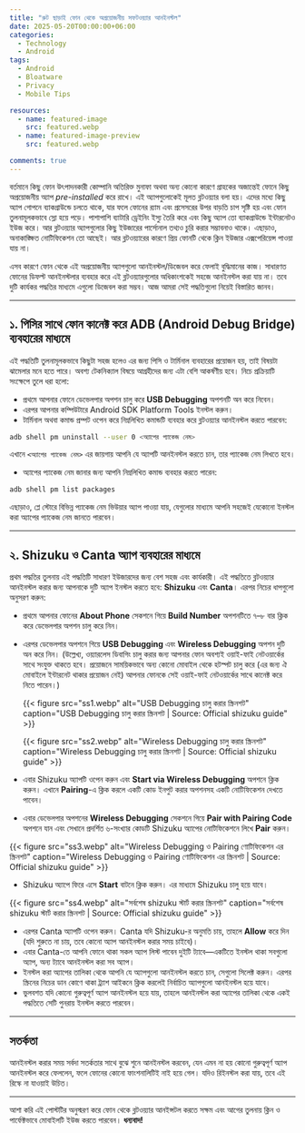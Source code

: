 ```yaml
---
title: "রুট ছাড়াই ফোন থেকে অপ্রয়োজনীয় সফটওয়্যার আনইনস্টল"
date: 2025-05-20T00:00:00+06:00
categories:
  - Technology
  - Android
tags:
  - Android
  - Bloatware
  - Privacy
  - Mobile Tips

resources:
  - name: featured-image
    src: featured.webp
  - name: featured-image-preview
    src: featured.webp

comments: true
---
```


বর্তমানে কিছু ফোন উৎপাদনকারী কোম্পানি অতিরিক্ত মুনাফা অথবা অন্য কোনো কারণে গ্রাহকের অজান্তেই ফোনে কিছু অপ্রয়োজনীয় অ্যাপ *pre-installed* করে রাখে। এই অ্যাপগুলোকেই মূলত ব্লটওয়্যার বলা হয়। এদের মধ্যে কিছু অ্যাপ গোপনে ব্যাকগ্রাউন্ডে চলতে থাকে, যার ফলে ফোনের র‍্যাম এবং প্রসেসরের উপর বাড়তি চাপ সৃষ্টি হয় এবং ফোন তুলনামূলকভাবে স্লো হয়ে পড়ে। পাশাপাশি ব্যাটারি ড্রেইনিং ইস্যু তৈরি করে এবং কিছু অ্যাপ তো ব্যাকগ্রাউন্ডে ইন্টারনেটও ইউজ করে। আর ব্লটওয়্যার অ্যাপগুলোর কিছু ইউজারের পার্সোনাল তথ্যও চুরি করার সম্ভাবনাও থাকে। এছাড়াও, অনাকাঙ্ক্ষিত নোটিফিকেশন তো আছেই। আর ব্লটওয়্যারের কারণে প্রিয় ফোনটি থেকে ক্লিন ইউজার এক্সপেরিয়েন্স পাওয়া যায় না।

এসব কারণে ফোন থেকে এই অপ্রয়োজনীয় অ্যাপগুলো আনইনস্টল/ডিজেবল করে ফেলাই বুদ্ধিমানের কাজ। সাধারণত ফোনের ডিফল্ট আনইনস্টলার ব্যবহার করে এই ব্লটওয়্যারগুলোর অধিকাংশকেই সহজে আনইনস্টল করা যায় না। তবে দুটি কার্যকর পদ্ধতির মাধ্যমে এগুলো ডিজেবল করা সম্ভব। আজ আমরা সেই পদ্ধতিগুলো নিয়েই বিস্তারিত জানব।

---

## ১. পিসির সাথে ফোন কানেক্ট করে ADB (Android Debug Bridge) ব্যবহারের মাধ্যমে

এই পদ্ধতিটি তুলনামূলকভাবে কিছুটা সহজ হলেও এর জন্য পিসি ও টার্মিনাল ব্যবহারের প্রয়োজন হয়, তাই বিষয়টা ঝামেলার মনে হতে পারে। অবশ্য টেকনিক্যাল বিষয়ে আগ্রহীদের জন্য এটা বেশি আকর্ষণীয় হবে। নিচে প্রক্রিয়াটি সংক্ষেপে তুলে ধরা হলো:

- প্রথমে আপনার ফোনে ডেভেলপার অপশন চালু করে **USB Debugging** অপশনটি অন করে নিবেন।
- এরপর আপনার কম্পিউটারে Android SDK Platform Tools ইনস্টল করুন।
- টার্মিনাল অথবা কমান্ড প্রম্পট ওপেন করে নিম্নলিখিত কমান্ডটি ব্যবহার করে ব্লটওয়্যার আনইনস্টল করতে পারবেন:

```sh
adb shell pm uninstall --user 0 <অ্যাপের প্যাকেজ নেম>
````
এখানে `<অ্যাপের প্যাকেজ নেম>` এর জায়গায় আপনি যে অ্যাপটি আনইনস্টল করতে চান, তার প্যাকেজ নেম লিখতে হবে।
* অ্যাপের প্যাকেজ নেম জানার জন্য আপনি নিম্নলিখিত কমান্ড ব্যবহার করতে পারেন:

```sh
adb shell pm list packages
```
এছাড়াও, প্লে স্টোরে বিভিন্ন প্যাকেজ নেম ভিউয়ার অ্যাপ পাওয়া যায়, যেগুলোর মাধ্যমে আপনি সহজেই যেকোনো ইনস্টল করা অ্যাপের প্যাকেজ নেম জানতে পারবেন।

---

## ২. Shizuku ও Canta অ্যাপ ব্যবহারের মাধ্যমে

প্রথম পদ্ধতির তুলনায় এই পদ্ধতিটি সাধারণ ইউজারদের জন্য বেশ সহজ এবং কার্যকারী। এই পদ্ধতিতে ব্লটওয়্যার আনইনস্টল করার জন্য আপনাকে দুটি অ্যাপ ইনস্টল করতে হবে: **Shizuku** এবং **Canta**। এরপর নিচের ধাপগুলো অনুসরণ করুন:

* প্রথমে আপনার ফোনের **About Phone** সেকশনে গিয়ে **Build Number** অপশনটিতে ৭–৮ বার ক্লিক করে ডেভেলপার অপশন চালু করে নিন।
* এরপর ডেভেলপার অপশনে গিয়ে **USB Debugging** এবং **Wireless Debugging** অপশন দুটি অন করে নিন।
  (উল্লেখ্য, ওয়্যারলেস ডিবাগিং চালু করার জন্য আপনার ফোন অবশ্যই ওয়াই-ফাই নেটওয়ার্কের সাথে সংযুক্ত থাকতে হবে। প্রয়োজনে সাময়িকভাবে অন্য কোনো মোবাইল থেকে হটস্পট চালু করে (এর জন্য ঐ মোবাইলে ইন্টারনেট থাকার প্রয়োজন নেই) আপনার ফোনকে সেই ওয়াই-ফাই নেটওয়ার্কের সাথে কানেক্ট করে নিতে পারেন।)

  {{< figure src="ss1.webp" alt="USB Debugging চালু করার স্ক্রিনশট" caption="USB Debugging চালু করার স্ক্রিনশট | Source: Official shizuku guide" >}}

  {{< figure src="ss2.webp" alt="Wireless Debugging চালু করার স্ক্রিনশট" caption="Wireless Debugging চালু করার স্ক্রিনশট | Source: Official shizuku guide" >}}

* এবার Shizuku অ্যাপটি ওপেন করুন এবং **Start via Wireless Debugging** অপশনে ক্লিক করুন। এখানে **Pairing**-এ ক্লিক করলে একটি কোড ইনপুট করার অপশনসহ একটি নোটিফিকেশন দেখতে পাবেন।

* এবার ডেভেলপার অপশনের **Wireless Debugging** সেকশনে গিয়ে **Pair with Pairing Code** অপশনে যান এবং সেখানে প্রদর্শিত ৬-সংখ্যার কোডটি Shizuku অ্যাপের নোটিফিকেশনে লিখে **Pair** করুন।

{{< figure src="ss3.webp" alt="Wireless Debugging ও Pairing ণোটিফিকেশন এর স্ক্রিনশট" caption="Wireless Debugging ও Pairing ণোটিফিকেশন এর স্ক্রিনশট | Source: Official shizuku guide" >}}


* Shizuku অ্যাপে ফিরে এসে **Start** বাটনে ক্লিক করুন। এর মাধ্যমে Shizuku চালু হয়ে যাবে।


{{< figure src="ss4.webp" alt="সর্বশেষ shizuku স্টার্ট করার স্ক্রিনশট" caption="সর্বশেষ shizuku স্টার্ট করার স্ক্রিনশট | Source: Official shizuku guide" >}}

* এরপর Canta অ্যাপটি ওপেন করুন। Canta যদি Shizuku-র অনুমতি চায়, তাহলে **Allow** করে দিন (যদি শুরুতে না চায়, তবে কোনো অ্যাপ আনইনস্টল করার সময় চাইবে)।
* এবার Canta-তে আপনি ফোনে থাকা সকল অ্যাপ লিস্ট পাবেন দুইটি ট্যাবে—একটিতে ইনস্টল থাকা সবগুলো অ্যাপ, অন্য ট্যাবে আনইনস্টল করা সব অ্যাপ।
* ইনস্টল করা অ্যাপের তালিকা থেকে আপনি যে অ্যাপগুলো আনইনস্টল করতে চান, সেগুলো সিলেক্ট করুন। এরপর স্ক্রিনের নিচের ডান কোণে থাকা ট্র্যাশ আইকনে ক্লিক করলেই নির্বাচিত অ্যাপগুলো আনইনস্টল হয়ে যাবে।
* ভুলবশত যদি কোনো গুরুত্বপূর্ণ অ্যাপ আনইনস্টল হয়ে যায়, তাহলে আনইনস্টল করা অ্যাপের তালিকা থেকে একই পদ্ধতিতে সেটি পুনরায় ইনস্টল করতে পারবেন।

---

## সতর্কতা

আনইনস্টল করার সময় সর্বদা সতর্কতার সাথে বুঝে শুনে আনইনস্টল করবেন, যেন এমন না হয় কোনো গুরুত্বপূর্ণ অ্যাপ আনইনস্টল করে ফেললেন, ফলে ফোনের কোনো ফাংশনালিটিই নাই হয়ে গেল। যদিও রিইনস্টল করা যায়, তবে এই রিস্কে না যাওয়াই উচিত।

---

আশা করি এই পোস্টটির অনুস্মরণ করে ফোন থেকে ব্লটওয়্যার আনইন্সটল করতে সক্ষম এবং আগের তুলনায় ক্লিন ও পার্ফেক্টভাবে মোবাইলটি ইউজ করতে পারবেন।
**ধন্যবাদ!**